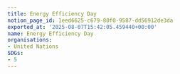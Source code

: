```yaml
---
title: Energy Efficiency Day
notion_page_id: 1eed6625-c679-80f0-9587-dd56912de3da
exported_at: '2025-08-07T15:42:05.459440+00:00'
name: Energy Efficiency Day
organisations:
- United Nations
SDGs:
- 5
---
```


